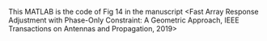 This MATLAB is the code of Fig 14 in the manuscript
<Fast Array Response Adjustment with Phase-Only Constraint: A Geometric Approach,  IEEE Transactions on Antennas and Propagation, 2019>
